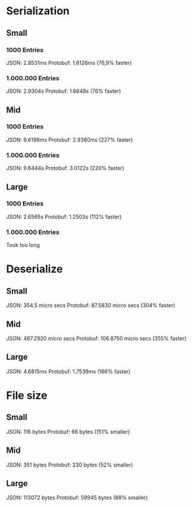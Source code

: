 # Serialization

## Small

### 1000 Entries

JSON: 2.8531ms
Protobuf: 1.6126ms (76,9% faster)

### 1.000.000 Entries

JSON: 2.9304s
Protobuf: 1.6648s (76% faster)

## Mid

### 1000 Entries

JSON: 9.6198ms
Protobuf: 2.9380ms (227% faster)

### 1.000.000 Entries

JSON: 9.6444s
Protobuf: 3.0122s (220% faster)

## Large

### 1000 Entries

JSON: 2.6565s
Protobuf: 1.2503s (112% faster)

### 1.000.000 Entries

Took too long

# Deserialize

## Small

JSON: 354.5 micro secs
Protobuf: 87.5830 micro secs (304% faster)

## Mid

JSON: 487.2920 micro secs
Protobuf: 106.8750 micro secs (355% faster)

## Large

JSON: 4.6815ms
Protobuf: 1.7539ms (166% faster)

# File size

## Small

JSON: 116 bytes
Protobuf: 66 bytes (151% smaller)

## Mid

JSON: 351 bytes
Protobuf: 230 bytes (52% smaller)

## Large

JSON: 113072 bytes
Protobuf: 59945 bytes (88% smaller)
